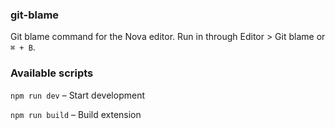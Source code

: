 ### git-blame

Git blame command for the Nova editor. Run in through Editor > Git blame or `⌘ + B`.

### Available scripts

`npm run dev` – Start development

`npm run build` – Build extension
